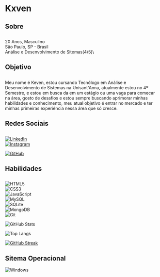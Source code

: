 # Kxven
## Sobre
##
20 Anos, Masculino\
São Paulo, SP - Brasil \
Análise e Desenvolvimento de Sitemas(4/5)\
## Objetivo 
##
Meu nome é Keven, estou cursando Tecnólogo em Análise e Desenvolvimento de Sistemas na Unisant'Anna, atualmente estou no 4º Semestre, e estou em busca da em um estágio ou uma vaga para comecar na área, gosto de desafios e estou sempre buscando aprimorar minhas habilidades e conhecimento, meu atual objetivo é entrar no mercado e ter minhas primeiras experiência nessa área que só cresce. 

## Redes Sociais
##
[![LinkedIn](https://img.shields.io/badge/LinkedIn-0077B5?style=for-the-badge&logo=linkedin&logoColor=white)](https://www.linkedin.com/in/keven-godinho-pereira-2bb898290/)\
[![Instagram](https://img.shields.io/badge/-Instagram-%23E4405F?style=for-the-badge&logo=instagram&logoColor=white)](https://www.instagram.com/kxvenn/)

[![GitHub](https://img.shields.io/badge/GitHub-100000?style=for-the-badge&logo=github&logoColor=white)](https://github.com/Kxven)

## Habilidades
##
![HTML5](https://img.shields.io/badge/HTML5-E34F26?style=for-the-badge&logo=html5&logoColor=white)\
![CSS3](https://img.shields.io/badge/CSS3-1572B6?style=for-the-badge&logo=css3&logoColor=white)\
![JavaScript](https://img.shields.io/badge/JavaScript-F7DF1E?style=for-the-badge&logo=javascript&logoColor=black)\
![MySQL](https://img.shields.io/badge/MySQL-00000F?style=for-the-badge&logo=mysql&logoColor=white)\
![SQLite](https://img.shields.io/badge/SQLite-000?style=for-the-badge&logo=sqlite&logoColor=07405E)\
![MongoDB](https://img.shields.io/badge/MongoDB-%234ea94b.svg?style=for-the-badge&logo=mongodb&logoColor=white)\
![Git](https://img.shields.io/badge/GIT-E44C30?style=for-the-badge&logo=git&logoColor=white)


![GitHub Stats](https://github-readme-stats.vercel.app/api?username=kxven&theme=transparent&bg_color=000&border_color=30A3DC&show_icons=true&icon_color=30A3DC&title_color=E94D5F&text_color=FFF)

![Top Langs](https://github-readme-stats-git-masterrstaa-rickstaa.vercel.app/api/top-langs/?username=kxven&bg_color=000&border_color=30A3DC&title_color=E94D5F&text_color=FFF)


[![GitHub Streak](https://streak-stats.demolab.com/?user=kxven&theme=bear&background=000&border=30A3DC&dates=FFF)](https://git.io/streak-stats)

## Sitema Operacional
![Windows](https://img.shields.io/badge/Windows-000?style=for-the-badge&logo=windows&logoColor=2CA5E0)